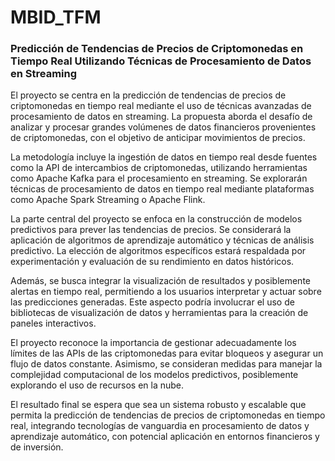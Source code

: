# MBID_TFM

### Predicción de Tendencias de Precios de Criptomonedas en Tiempo Real Utilizando Técnicas de Procesamiento de Datos en Streaming

El proyecto se centra en la predicción de tendencias de precios de criptomonedas en tiempo real mediante el uso de técnicas avanzadas de procesamiento de datos en streaming. La propuesta aborda el desafío de analizar y procesar grandes volúmenes de datos financieros provenientes de criptomonedas, con el objetivo de anticipar movimientos de precios.

La metodología incluye la ingestión de datos en tiempo real desde fuentes como la API de intercambios de criptomonedas, utilizando herramientas como Apache Kafka para el procesamiento en streaming. Se explorarán técnicas de procesamiento de datos en tiempo real mediante plataformas como Apache Spark Streaming o Apache Flink.

La parte central del proyecto se enfoca en la construcción de modelos predictivos para prever las tendencias de precios. Se considerará la aplicación de algoritmos de aprendizaje automático y técnicas de análisis predictivo. La elección de algoritmos específicos estará respaldada por experimentación y evaluación de su rendimiento en datos históricos.

Además, se busca integrar la visualización de resultados y posiblemente alertas en tiempo real, permitiendo a los usuarios interpretar y actuar sobre las predicciones generadas. Este aspecto podría involucrar el uso de bibliotecas de visualización de datos y herramientas para la creación de paneles interactivos.

El proyecto reconoce la importancia de gestionar adecuadamente los límites de las APIs de las criptomonedas para evitar bloqueos y asegurar un flujo de datos constante. Asimismo, se consideran medidas para manejar la complejidad computacional de los modelos predictivos, posiblemente explorando el uso de recursos en la nube.

El resultado final se espera que sea un sistema robusto y escalable que permita la predicción de tendencias de precios de criptomonedas en tiempo real, integrando tecnologías de vanguardia en procesamiento de datos y aprendizaje automático, con potencial aplicación en entornos financieros y de inversión.
